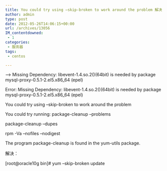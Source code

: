```yaml
---
title: You could try using –skip-broken to work around the problem 解决办法
author: admin
type: post
date: 2012-05-26T14:06:15+00:00
url: /archives/13056
IM_contentdowned:
 - 1
categories:
 - 服务器
tags:
 - centos

---
```


–> Missing Dependency: libevent-1.4.so.2()(64bit) is needed by package mysql-proxy-0.5.1-2.el5.x86_64 (epel)

Error: Missing Dependency: libevent-1.4.so.2()(64bit) is needed by package mysql-proxy-0.5.1-2.el5.x86_64 (epel)

You could try using –skip-broken to work around the problem

You could try running: package-cleanup –problems

package-cleanup –dupes

rpm -Va –nofiles –nodigest

The program package-cleanup is found in the yum-utils package.


解决：


[root@oracle10g bin]# yum –skip-broken update